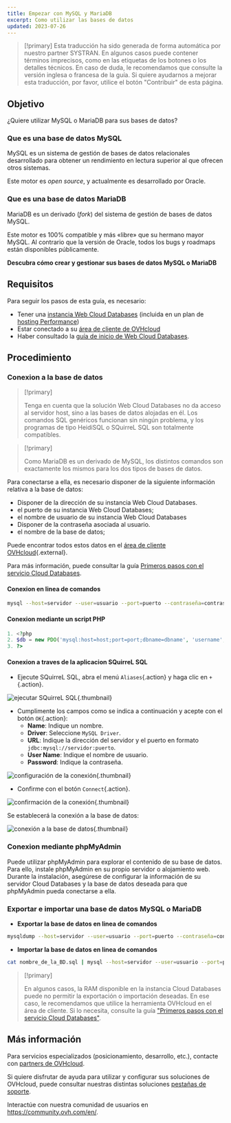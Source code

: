 ```yaml
---
title: Empezar con MySQL y MariaDB
excerpt: Como utilizar las bases de datos
updated: 2023-07-26
---
```


> [!primary]
> Esta traducción ha sido generada de forma automática por nuestro partner SYSTRAN. En algunos casos puede contener términos imprecisos, como en las etiquetas de los botones o los detalles técnicos. En caso de duda, le recomendamos que consulte la versión inglesa o francesa de la guía. Si quiere ayudarnos a mejorar esta traducción, por favor, utilice el botón "Contribuir" de esta página.
>

## Objetivo

¿Quiere utilizar MySQL o MariaDB para sus bases de datos?

### Que es una base de datos MySQL

MySQL es un sistema de gestión de bases de datos relacionales desarrollado para obtener un rendimiento en lectura superior al que ofrecen otros sistemas.

Este motor es *open source*, y actualmente es desarrollado por Oracle.

### Que es una base de datos MariaDB

MariaDB es un derivado (*fork*) del sistema de gestión de bases de datos MySQL.

Este motor es 100% compatible y más «libre» que su hermano mayor MySQL. Al contrario que la versión de Oracle, todos los bugs y roadmaps están disponibles públicamente.

**Descubra cómo crear y gestionar sus bases de datos MySQL o MariaDB**

## Requisitos

Para seguir los pasos de esta guía, es necesario:

- Tener una [instancia Web Cloud Databases](/links/web/databases) (incluida en un plan de [hosting Performance](/links/web/hosting))
- Estar conectado a su [área de cliente de OVHcloud](/links/manager)
- Haber consultado la [guía de inicio de Web Cloud Databases](/pages/web_cloud/web_cloud_databases/starting_with_clouddb).

## Procedimiento

### Conexion a la base de datos

> [!primary]
>
> Tenga en cuenta que la solución Web Cloud Databases no da acceso al servidor host, sino a las bases de datos alojadas en él. Los comandos SQL genéricos funcionan sin ningún problema, y los programas de tipo HeidiSQL o SQuirreL SQL son totalmente compatibles.
> 

> [!primary]
>
> Como MariaDB es un derivado de MySQL, los distintos comandos son exactamente los mismos para los dos tipos de bases de datos.
> 

Para conectarse a ella, es necesario disponer de la siguiente información relativa a la base de datos:

- Disponer de la dirección de su instancia Web Cloud Databases.
- el puerto de su instancia Web Cloud Databases;
- el nombre de usuario de su instancia Web Cloud Databases
- Disponer de la contraseña asociada al usuario.
- el nombre de la base de datos;

Puede encontrar todos estos datos en el [área de cliente OVHcloud](/links/manager){.external}.

Para más información, puede consultar la guía [Primeros pasos con el servicio Cloud Databases](/pages/web_cloud/web_cloud_databases/starting_with_clouddb).

#### Conexion en linea de comandos

```bash
mysql --host=servidor --user=usuario --port=puerto --contraseña=contraseña nombre_de_la_BD
```

#### Conexion mediante un script PHP

```php
1. <?php
2. $db = new PDO('mysql:host=host;port=port;dbname=dbname', 'username', 'password');
3. ?>
```

#### Conexion a traves de la aplicacion SQuirreL SQL

- Ejecute SQuirreL SQL, abra el menú `Aliases`{.action} y haga clic en `+`{.action}.

![ejecutar SQuirreL SQL](images/aliases.png){.thumbnail}

- Cumplimente los campos como se indica a continuación y acepte con el botón `OK`{.action}:
    - **Name**: Indique un nombre.
    - **Driver**: Seleccione `MySQL Driver`.
    - **URL**: Indique la dirección del servidor y el puerto en formato `jdbc:mysql://servidor:puerto`.
    - **User Name**: Indique el nombre de usuario.
    - **Password**: Indique la contraseña.

![configuración de la conexión](images/add-alias.png){.thumbnail}

- Confirme con el botón `Connect`{.action}.

![confirmación de la conexión](images/connect-to-mysql.png){.thumbnail}

Se establecerá la conexión a la base de datos:

![conexión a la base de datos](images/general-dashboard.png){.thumbnail}

### Conexion mediante phpMyAdmin

Puede utilizar phpMyAdmin para explorar el contenido de su base de datos. Para ello, instale phpMyAdmin en su propio servidor o alojamiento web. Durante la instalación, asegúrese de configurar la información de su servidor Cloud Databases y la base de datos deseada para que phpMyAdmin pueda conectarse a ella.

### Exportar e importar una base de datos MySQL o MariaDB

- **Exportar la base de datos en linea de comandos**

```bash
mysqldump --host=servidor --user=usuario --port=puerto --contraseña=contraseña nombre_de_la_BD > nombre_de_la_BD.sql
```

- **Importar la base de datos en linea de comandos**

```bash
cat nombre_de_la_BD.sql | mysql --host=servidor --user=usuario --port=puerto --contraseña=contraseña nombre_de_la_BD
```

> [!primary]
>
> En algunos casos, la RAM disponible en la instancia Cloud Databases puede no permitir la exportación o importación deseadas. En ese caso, le recomendamos que utilice la herramienta OVHcloud en el área de cliente. Si lo necesita, consulte la guía ["Primeros pasos con el servicio Cloud Databases"](/pages/web_cloud/web_cloud_databases/starting_with_clouddb).
>

## Más información

Para servicios especializados (posicionamiento, desarrollo, etc.), contacte con [partners de OVHcloud](/links/partner).

Si quiere disfrutar de ayuda para utilizar y configurar sus soluciones de OVHcloud, puede consultar nuestras distintas soluciones [pestañas de soporte](/links/support).

Interactúe con nuestra comunidad de usuarios en <https://community.ovh.com/en/>.
